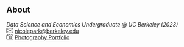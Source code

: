 ## About
_Data Science and Economics Undergraduate @ UC Berkeley (2023)_   
<img src="Mail_240px.png" alt="emailicon" width="18" height="13"/>&nbsp;nicolepark@berkeley.edu  
<img src="Camera-3_240px.png" alt="emailicon" width="18" height="14"/>&nbsp;[Photography Portfolio](https://vsco.co/nicoolpark/gallery)  
